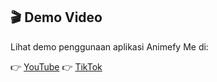 ## 🎬 Demo Video

Lihat demo penggunaan aplikasi Animefy Me di:

👉 [YouTube](https://youtu.be/EDr8rncbaR0)
👉 [TikTok](https://vt.tiktok.com/ZSSNPAY7f/)  
